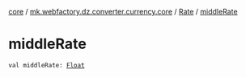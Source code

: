 [core](../../index.md) / [mk.webfactory.dz.converter.currency.core](../index.md) / [Rate](index.md) / [middleRate](./middle-rate.md)

# middleRate

`val middleRate: `[`Float`](https://kotlinlang.org/api/latest/jvm/stdlib/kotlin/-float/index.html)